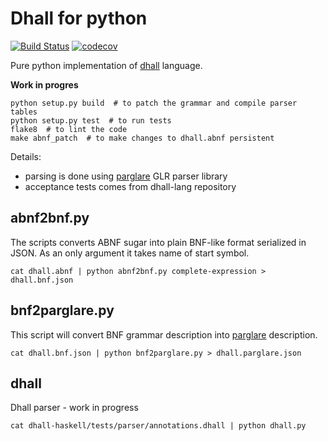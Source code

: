 Dhall for python
================

[![Build Status](https://travis-ci.com/SupraSummus/dhall-python.svg?branch=master)](https://travis-ci.com/SupraSummus/dhall-python)
[![codecov](https://codecov.io/gh/SupraSummus/dhall-python/branch/master/graph/badge.svg)](https://codecov.io/gh/SupraSummus/dhall-python)

Pure python implementation of [dhall](https://github.com/dhall-lang/dhall-lang) language.

**Work in progres**

    python setup.py build  # to patch the grammar and compile parser tables
    python setup.py test  # to run tests
    flake8  # to lint the code
    make abnf_patch  # to make changes to dhall.abnf persistent

Details:
 * parsing is done using [parglare](https://github.com/igordejanovic/parglare) GLR parser library
 * acceptance tests comes from dhall-lang repository

abnf2bnf.py
-----------

The scripts converts ABNF sugar into plain BNF-like format serialized in JSON. As an only argument it takes name of start symbol.

    cat dhall.abnf | python abnf2bnf.py complete-expression > dhall.bnf.json

bnf2parglare.py
----------------

This script will convert BNF grammar description into [parglare](https://github.com/igordejanovic/parglare) description.

    cat dhall.bnf.json | python bnf2parglare.py > dhall.parglare.json

dhall
-----

Dhall parser - work in progress

    cat dhall-haskell/tests/parser/annotations.dhall | python dhall.py
